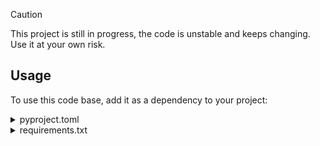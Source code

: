 
> [!CAUTION]
> This project is still in progress, the code is unstable and keeps changing. Use it at your own risk.


## Usage

To use this code base, add it as a dependency to your project:


<details>
<summary>pyproject.toml</summary>

```toml
...
dependencies = [
    "mm-video@git+https://github.com/acherstyx/MM-Video.git@develop",
    ...
]
...
```

</details>

<details>
<summary>requirements.txt</summary>

```txt
git+https://github.com/acherstyx/MM-Video.git@develop
```

</details>
